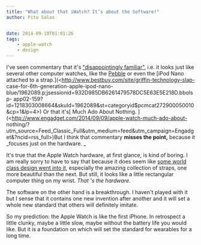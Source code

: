 ```yaml
---
title: "What about that iWatch? It’s about the Software!"
author: Pito Salas


date: 2014-09-10T01:01:26
tags:
    - apple-watch
    - design
---
```




I've seen commentary that it's ["disappointingly
familiar"](<https://twitter.com/tomgara/status/509418078523121664?_ga=1.69942866.337543244.1409238690>),
i.e. it looks just like several other computer watches, like the
[Pebble](<http://www.cnet.com/products/pebble-watch/>) or even the [iPod Nano
attached to a strap.](<http://www.bestbuy.com/site/griffin-technology-slap-
case-for-6th-generation-apple-ipod-nano-
blue/1962089.p;jsessionid=932D985DB6261479578DC5E63E5E218D.bbolsp-
app02-159?id=1218303008664&skuId=1962089&st=categoryid$pcmcat272900050010&cp=1&lp=4>)
Or that it's[ Much Ado About Nothing.
](<http://www.engadget.com/2014/09/09/apple-watch-much-ado-about-
nothing/?utm_source=Feed_Classic_Full&utm_medium=feed&utm_campaign=Engadget&?ncid=rss_full>)But
I think that commentary **misses the point,** because it _focuses just on the
hardware.  _

It's true that the Apple Watch hardware, at first glance, is kind of boring. I
am really sorry to have to say that because it does seem like [some world
class design went into it](<http://www.apple.com/watch/films/#film-design>),
especially the amazing collection of straps, one more beautiful than the next.
But still, it looks like a little rectangular computer thing on my wrist.
_That 's the hardware._

The software on the other hand is a breakthrough. I haven't played with it but
I sense that it contains one new invention after another and it will set a
whole new standard that others will definitely imitate.

So my prediction: the Apple Watch is like the first iPhone. In retrospect a
little clunky, maybe a little slow, maybe without the battery life you would
like. But it is a foundation on which will set the standard for wearables for
a long time.


